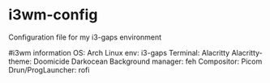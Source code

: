 # i3wm-config
Configuration file for my i3-gaps environment

#i3wm information
OS: Arch Linux
env: i3-gaps
Terminal: Alacritty
Alacritty-theme: Doomicide Darkocean
Background manager: feh
Compositor: Picom
Drun/ProgLauncher: rofi

